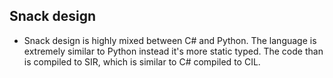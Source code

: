 ## Snack design

- Snack design is highly mixed between C# and Python. The language is extremely similar to Python instead it's more
static typed. The code than is compiled to SIR, which is similar to C# compiled to CIL.